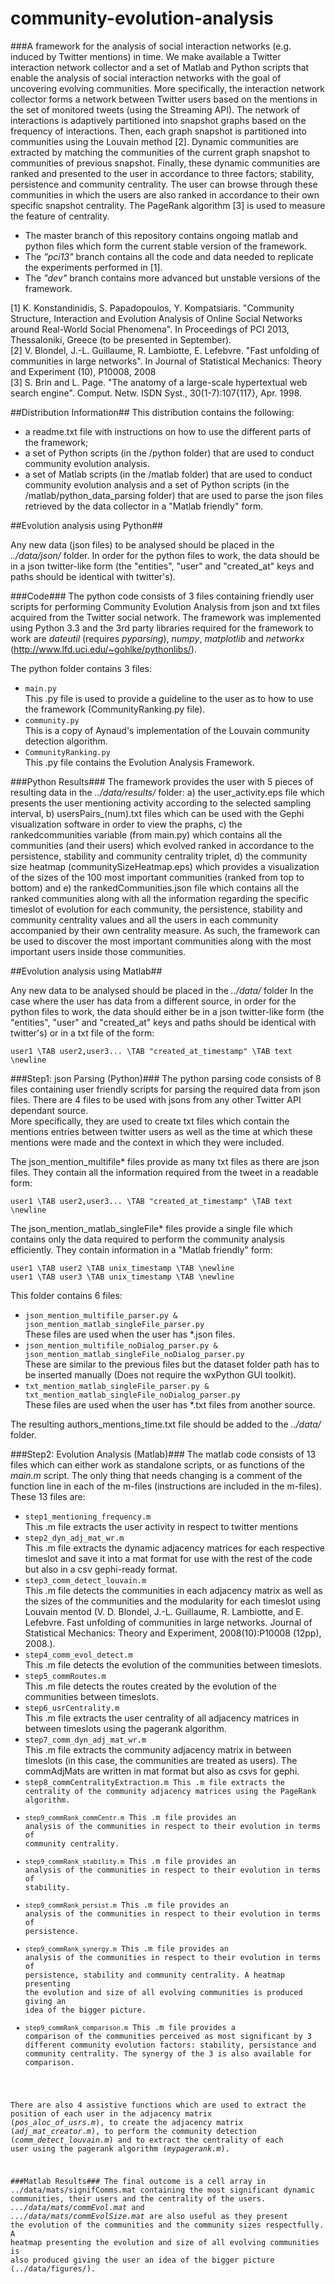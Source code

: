 community-evolution-analysis
============================

###A framework for the analysis of social interaction networks (e.g. induced by Twitter mentions) in time.
We make available a Twitter interaction network collector and a set of Matlab and Python scripts that enable the analysis of social interaction networks with the goal of uncovering evolving communities. More specifically, the interaction network collector forms a network between Twitter users based on the mentions in the set of monitored tweets (using the Streaming API). The network of interactions is adaptively partitioned into snapshot graphs based on the frequency of interactions. Then, each graph snapshot is partitioned into communities using the Louvain method [2]. Dynamic communities are extracted by matching the communities of the current graph snapshot to communities of previous snapshot. Finally, these dynamic communities are ranked and presented to the user in accordance to three factors; stability, persistence and community centrality. The user can browse through these communities in which the users are also ranked in accordance to their own specific snapshot centrality. The PageRank algorithm [3] is used to measure the feature of centrality.

* The master branch of this repository contains ongoing matlab and python files which form the current stable version of the framework. 
* The _"pci13"_ branch contains all the code and data needed to replicate the experiments performed in [1].
* The _"dev"_ branch contains more advanced but unstable versions of the framework.

[1] K. Konstandinidis, S. Papadopoulos, Y. Kompatsiaris. "Community Structure, Interaction and Evolution Analysis of Online Social Networks around Real-World Social Phenomena". In Proceedings of PCI 2013, Thessaloniki, Greece (to be presented in September).  
[2] V. Blondel, J.-L. Guillaume, R. Lambiotte, E. Lefebvre. "Fast unfolding of communities in large networks". In Journal of Statistical Mechanics: Theory and Experiment (10), P10008, 2008  
[3] S. Brin and L. Page. "The anatomy of a large-scale hypertextual web search engine". Comput. Netw. ISDN Syst., 30(1-7):107{117}, Apr. 1998.

##Distribution Information##
This distribution contains the following:  
* a readme.txt file with instructions on how to use the different parts of the framework;
* a set of Python scripts (in the /python folder) that are used to conduct community evolution analysis.
* a set of Matlab scripts (in the /matlab folder) that are used to conduct community evolution analysis and a set of Python scripts (in the /matlab/python_data_parsing folder) that are used to parse the json files retrieved by the data collector in a "Matlab friendly" form.

##Evolution analysis using Python##

Any new data (json files) to be analysed should be placed in the _../data/json/_ folder.
In order for the python files to work, the data should be in a json twitter-like form  (the "entities", "user" and "created\_at" keys and paths should be identical with twitter's).

###Code###
The python code consists of 3 files containing friendly user scripts for performing Community Evolution Analysis from json and txt files acquired from the Twitter social network.
The framework was implemented using Python 3.3 and the 3rd party libraries required for the framework to work are _dateutil_ (requires _pyparsing_), _numpy_, _matplotlib_ and _networkx_ (http://www.lfd.uci.edu/~gohlke/pythonlibs/). 

The python folder contains 3 files:
* <code>main.py</code>  
    This .py file is used to provide a guideline to the user as to how to use the framework (CommunityRanking.py file).
* <code>community.py</code>  
    This is a copy of Aynaud's implementation of the Louvain community detection algorithm.
* <code>CommunityRanking.py</code>  
    This .py file contains the Evolution Analysis Framework.

###Python Results###
The framework provides the user with 5 pieces of resulting data in the _../data/results/_ folder: a) the user_activity.eps file which presents the user mentioning activity according to the selected sampling interval, b) usersPairs_(num).txt files which can be used with the Gephi visualization software in order to view the praphs, c) the rankedcommunities variable (from main.py) which contains all the communities (and their users) which evolved ranked in accordance to the persistence, stability and community centrality triplet, d) the community size heatmap (communitySizeHeatmap.eps) which provides a visualization of the sizes of the 100 most important communities (ranked from top to bottom) and e) the rankedCommunities.json file which contains all the ranked communities along with all the information regarding the specific timeslot of evolution for each community, the persistence, stability and community centrality values and all the users in each community accompanied by their own centrality measure. As such, the framework can be used to discover the most important communities along with the most important users inside those communities.

##Evolution analysis using Matlab##

Any new data to be analysed should be placed in the _../data/_ folder 
In the case where the user has data from a different source, in order for the python files to work, the data should either be in a json twitter-like form  (the "entities", "user" and "created\_at" keys and paths should be identical with twitter's) or in a txt file of the form:

    user1 \TAB user2,user3... \TAB "created_at_timestamp" \TAB text \newline  

###Step1: json Parsing (Python)###
The python parsing code consists of 8 files containing user friendly scripts for parsing the required data from json files. There are 4 files to be used with jsons from any other Twitter API dependant source.  
More specifically, they are used to create txt files which contain the mentions entries between twitter users as well as the time at which these mentions were made and the context in which they were included.  

The json_mention_multifile* files provide as many txt files as there are json files. 
They contain all the information required from the tweet in a readable form:

    user1 \TAB user2,user3... \TAB "created_at_timestamp" \TAB text \newline

The json_mention_matlab_singleFile* files provide a single file which contains only the data
required to perform the community analysis efficiently. They contain information in a "Matlab friendly" form:

    user1 \TAB user2 \TAB unix_timestamp \TAB \newline
    user1 \TAB user3 \TAB unix_timestamp \TAB \newline

This folder contains 6 files:
* <code>json\_mention\_multifile\_parser.py & json\_mention\_matlab\_singleFile_parser.py</code>  
    These files are used when the user has *.json files.
* <code>json\_mention\_multifile\_noDialog\_parser.py & json\_mention\_matlab\_singleFile\_noDialog_parser.py</code>  
    These are similar to the previous files but the dataset folder path has to be inserted manually (Does not require the wxPython GUI toolkit).
* <code>txt\_mention\_matlab\_singleFile\_parser.py & txt\_mention\_matlab\_singleFile\_noDialog\_parser.py</code>  
    These files are used when the user has *.txt files from another source.  

The resulting authors\_mentions\_time.txt file should be added to the _../data/_ folder.

###Step2: Evolution Analysis (Matlab)###
The matlab code consists of 13 files which can either work as standalone scripts, or as functions of the _main.m_ script. 
The only thing that needs changing is a comment of the function line in each of the m-files (instructions are included in the m-files).  
These 13 files are:  
* <code>step1\_mentioning\_frequency.m</code>  
    This .m file extracts the user activity in respect to twitter mentions  
* <code>step2\_dyn_adj\_mat_wr.m</code>  
    This .m file extracts the dynamic adjacency matrices for each respective timeslot and save it into a mat format for use with the rest of the code but also in a csv gephi-ready format.  
* <code>step3\_comm\_detect_louvain.m</code>  
    This .m file detects the communities in each adjacency matrix as well as the sizes of the communities and the modularity for each timeslot using Louvain mentod (V. D. Blondel, J.-L. Guillaume, R. Lambiotte, and E. Lefebvre. Fast unfolding of communities in large networks. Journal of Statistical Mechanics: Theory and Experiment, 2008(10):P10008 (12pp), 2008.).  
* <code>step4\_comm\_evol_detect.m</code>  
    This .m file detects the evolution of the communities between timeslots.  
* <code>step5_commRoutes.m</code>  
    This .m file detects the routes created by the evolution of the communities between timeslots.  
* <code>step6\_usrCentrality.m</code>  
    This .m file extracts the user centrality of all adjacency matrices in between timeslots using the pagerank algorithm.  
* <code>step7\_comm\_dyn\_adj\_mat\_wr.m</code>  
    This .m file extracts the community adjacency matrix in between timeslots (in this case, the communities are treated as users). The commAdjMats are written in mat format but also as csvs for gephi.
* <code>step8\_commCentralityExtraction.m
	This .m file extracts the centrality of the community adjacency matrices using the PageRank algorithm.
* <code>step9\_commRank\_commCentr.m</code> 
	This .m file provides an analysis of the communities in respect to their evolution in terms of community centrality. 
* <code>step9\_commRank\_stability.m</code> 
	This .m file provides an analysis of the communities in respect to their evolution in terms of stability.
* <code>step9\_commRank\_persist.m</code> 
This .m file provides an analysis of the communities in respect to their evolution in terms of persistence.
* <code>step9\_commRank\_synergy.m</code> 
	This .m file provides an analysis of the communities in respect to their evolution in terms of persistence, stability and community centrality. A heatmap presenting the evolution and size of all evolving communities is produced giving an idea of the bigger picture.
* <code>step9\_commRank\_comparison.m</code> 
	This .m file provides a comparison of the communities perceived as most significant by 3 different community evolution factors: stability, persistance and community centrality. The synergy of the 3 is also available for comparison.

There are also 4 assistive functions which are used to extract the position of each user in the adjacency matrix (_pos\_aloc\_of\_usrs.m_), to create the adjacency matrix (_adj\_mat\_creator.m_), to perform the community detection (_comm\_detect\_louvain.m_) and to extract the centrality of each user using the pagerank algorithm (_mypagerank.m_).

###Matlab Results###
The final outcome is a cell array in ../data/mats/signifComms.mat containing the most significant dynamic communities, their users and the centrality of the users.
_.../data/mats/commEvol.mat_ and _.../data/mats/commEvolSize.mat_ are also useful as they present the evolution of the communities and the community sizes respectfully.
A heatmap presenting the evolution and size of all evolving communities is also produced giving the user an idea of the bigger picture (../data/figures/).
